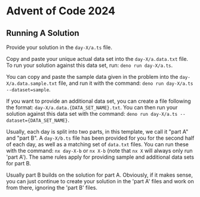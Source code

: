 # Advent of Code 2024

## Running A Solution

Provide your solution in the `day-X/a.ts` file.

Copy and paste your unique actual data set into the `day-X/a.data.txt` file. To run your solution against this data set,
run: `deno run day-X/a.ts`.

You can copy and paste the sample data given in the problem into the `day-X/a.data.sample.txt` file, and run it with the
command: `deno run day-X/a.ts --dataset=sample`.

If you want to provide an additional data set, you can create a file following the format:
`day-X/a.data.{DATA_SET_NAME}.txt`. You can then run your solution against this data set with the command:
`deno run day-X/a.ts --dataset={DATA_SET_NAME}`.

Usually, each day is split into two parts, in this template, we call it "part A" and "part B". A `day-X/b.ts` file has
been provided for you for the second half of each day, as well as a matching set of `data.txt` files. You can run these
with the command: `nx day-X-b` or `nx X-b` (note that `nx X` will always only run 'part A'). The same rules apply for
providing sample and additional data sets for part B.

Usually part B builds on the solution for part A. Obviously, if it makes sense, you can just continue to create your
solution in the 'part A' files and work on from there, ignoring the 'part B' files.
